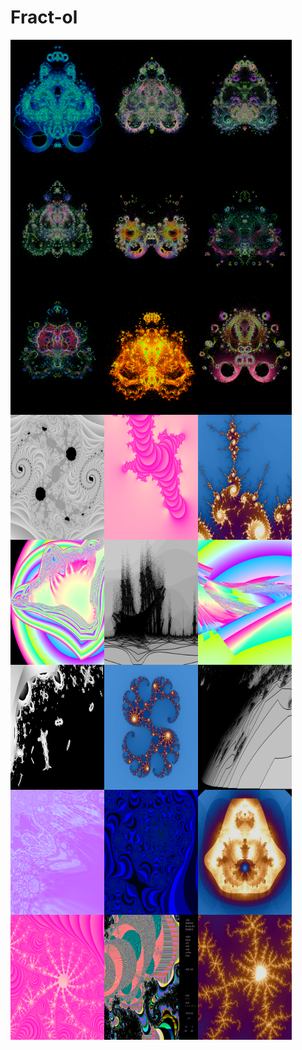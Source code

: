 # Fract-ol

<img align="left" width="150" height="200" SRC="pics/buddha_1.png">
<img align="left" width="150" height="200" SRC="pics/buddha_2.png">
<img align="left" width="150" height="200" SRC="pics/buddha_3.png">
<img align="left" width="150" height="200" SRC="pics/buddha_4.png">
<img align="left" width="150" height="200" SRC="pics/buddha_5.png">
<img align="left" width="150" height="200" SRC="pics/buddha_6.png">
<img align="left" width="150" height="200" SRC="pics/buddha_7.png">
<img align="left" width="150" height="200" SRC="pics/buddha_8.png">
<img align="left" width="150" height="200" SRC="pics/buddha_9.png">
<img align="left" width="150" height="200" SRC="pics/fr1.png">
<img align="left" width="150" height="200" SRC="pics/fr2.png">
<img align="left" width="150" height="200" SRC="pics/fr3.png">
<img align="left" width="150" height="200" SRC="pics/fr4.png">
<img align="left" width="150" height="200" SRC="pics/fr5.png">
<img align="left" width="150" height="200" SRC="pics/fr6.png">
<img align="left" width="150" height="200" SRC="pics/fr7.png">
<img align="left" width="150" height="200" SRC="pics/fr8.png">
<img align="left" width="150" height="200" SRC="pics/fr9.png">
<img align="left" width="150" height="200" SRC="pics/fr10.png">
<img align="left" width="150" height="200" SRC="pics/fr11.png">
<img align="left" width="150" height="200" SRC="pics/fr12.png">
<img align="left" width="150" height="200" SRC="pics/fr13.png">
<img align="left" width="150" height="200" SRC="pics/fr14.png">
<img align="left" width="150" height="200" SRC="pics/fr15.png">
